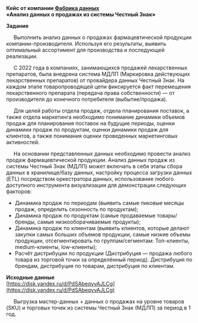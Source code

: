 <b>
Кейс от компании <u>Фабрика данных</u>
<br>«Анализ данных о продажах из системы Честный Знак»

Задание
</b>

<p style="text-indent: 20px;">
Выполнить анализ данных о продажах фармацевтической продукции компании-производителя. Используя его результаты, выявить оптимальный ассортимент для производства и последующей реализации.
</p>

<p style="text-indent: 20px;">
С 2022 года в компаниях, занимающихся продажей лекарственных препаратов, была внедрена система МДЛП (Маркировка действующих лекарственных препаратов) от провайдера данных Честный Знак. На каждом этапе товаропроводящей цепи фиксируется факт перемещения лекарственного препарата (передача права собственности) — от производителя до конечного потребителя (выбытие/продажа).
</p>

<p style="text-indent: 20px;">
Для целей работы отдела продаж, отдела планирования поставок, а также отдела маркетинга необходимо понимание динамики объемов продаж для планирования поставок на будущие периоды, оценки динамики продаж по продуктам, оценки динамики продаж для клиентов, а также понимания оценки проведенных маркетинговых активностей.
</p>

<p style="text-indent: 20px;">
На основании представленных данных необходимо провести анализ продаж фармацевтической продукции. Анализ данных продаж из системы Честный Знак (МДЛП) может включать в себя этапы сбора данных в хранилище/базу данных, настройку процесса загрузки данных (ETL) посредством оркестратора данных, использование любого доступного инструмента визуализации для демонстрации следующих факторов:
</p>

<ul>
  <li>Динамика продаж по периодам (выявить самые пиковые месяцы продаж, определить сезонность по продуктам);</li>
  <li>Динамика продаж по продуктам (самые продаваемые товары/бренды, самые низкооборачиваемые продукты);</li>
  <li>Динамика продаж по клиентам (выявить клиентов, которые делают закупки самых больших объемов продукции, самые низкие объемы продукции, отсегментировать по группам/сегментам: Топ-клиенты, medium-клиенты, low-клиенты);</li>
  <li>Расчёт дистрибуции по продукции (Дистрибуция — продажа любого товара из торговой точки за определённый период). Дистрибуция по брендам, дистрибуция по товарам, дистрибуция по клиентам.</li>
</ul>

<b>Исходные данные</b>
<br>[https://disk.yandex.ru/d/PdSAbeqyvAJLCg](https://disk.yandex.ru/d/PdSAbeqyvAJLCg)

<p style="text-indent: 20px;">
Выгрузка мастер-данных + данных о продажах на уровне товаров (SKU) и торговых точек из системы Честный Знак (МДЛП) за период в 1 год.
</p>
